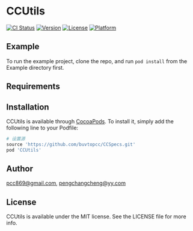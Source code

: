# CCUtils

[![CI Status](https://img.shields.io/travis/pcc869@gmail.com/CCUtils.svg?style=flat)](https://travis-ci.org/pcc869@gmail.com/CCUtils)
[![Version](https://img.shields.io/cocoapods/v/CCUtils.svg?style=flat)](https://cocoapods.org/pods/CCUtils)
[![License](https://img.shields.io/cocoapods/l/CCUtils.svg?style=flat)](https://cocoapods.org/pods/CCUtils)
[![Platform](https://img.shields.io/cocoapods/p/CCUtils.svg?style=flat)](https://cocoapods.org/pods/CCUtils)

## Example

To run the example project, clone the repo, and run `pod install` from the Example directory first.

## Requirements

## Installation

CCUtils is available through [CocoaPods](https://cocoapods.org). To install
it, simply add the following line to your Podfile:

```ruby
# 设置源
source 'https://github.com/buvtopcc/CCSpecs.git'
pod 'CCUtils'
```

## Author

pcc869@gmail.com, pengchangcheng@yy.com

## License

CCUtils is available under the MIT license. See the LICENSE file for more info.
